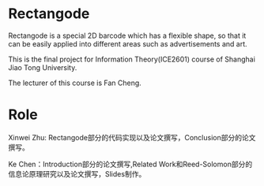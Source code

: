 # Rectangode
Rectangode is a special 2D barcode which has a flexible shape, so that it can be easily applied into different areas such as advertisements and art.

This is the final project for Information Theory(ICE2601) course of Shanghai Jiao Tong University.

The lecturer of this course is Fan Cheng.
# Role

Xinwei Zhu: Rectangode部分的代码实现以及论文撰写，Conclusion部分的论文撰写。

Ke Chen：Introduction部分的论文撰写,Related Work和Reed-Solomon部分的信息论原理研究以及论文撰写，Slides制作。